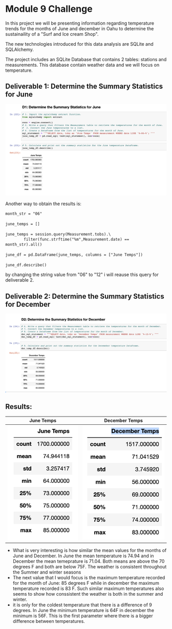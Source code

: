 # Module 9 Challenge

In this project we will be presenting information regarding temperature trends for the months of June and december in Oahu to determine the sustainaility of a "Surf and Ice cream Shop".

The new technologies introduced for this data analysis are SQLite and SQLAlchemy.

The project includes an SQLite Database that contains 2 tables: stations and measurements. This database contain weather data and we will focus on temperature.

## Deliverable 1: Determine the Summary Statistics for June
![](/images/June_summaryScreenShot.png)

Another way to obtain the results is:

```
month_str = "06"

june_temps = []

june_temps = session.query(Measurement.tobs).\
        filter(func.strftime("%m",Measurement.date) == month_str).all()

june_df = pd.DataFrame(june_temps, columns = ["June Temps"])

june_df.describe()

```
by changing the string value from "06" to "12" i will reause this query for deliverable 2.

## Deliverable 2: Determine the Summary Statistics for December
![](/images/Dec_summaryScreenShot.png)

## Results: 

June Temps |   December Temps
------------- | ------------- 
![](/images/juneT.png)  |   ![](/images/DecT.png) 


- What is very interesting is how similar the mean values for the months of June and December.  In June the mean temperature is 74.94 and in December the mean temeprature is 71.04. Both means are above the 70 degrees F and both are below 75F. The weather is consistent throughout the Summer and winter seasons
- The next value that I would focus is the maximum temperature recorded for the month of June: 85 degrees F while in december the maximum temperature recorded is 83 F. Such similar maximum temperatures also seems to show how conssistent the weather is both in the summer and winter. 
- it is only for the coldest temperature that there is a difference of 9 degrees. In June the minimum temperature is 64F in december the minimum is 56F. This is the first parameter where there is a bigger difference between temperatures.





